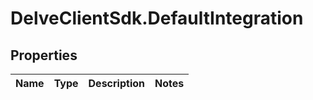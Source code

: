 # DelveClientSdk.DefaultIntegration

## Properties

Name | Type | Description | Notes
------------ | ------------- | ------------- | -------------


